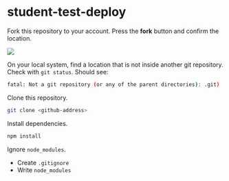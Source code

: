 # student-test-deploy

Fork this repository to your account. Press the **fork** button and confirm the location.

![](https://i.imgur.com/FtMNWUz.png)


On your local system, find a location that is not inside another git repository. Check with `git status`. Should see:

```bash
fatal: Not a git repository (or any of the parent directories): .git)
```

Clone this repository.

```bash
git clone <github-address>
```

Install dependencies.

```bash
npm install
```

Ignore `node_modules`.

* Create `.gitignore`
* Write `node_modules`


